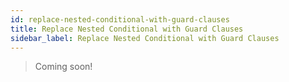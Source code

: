 ```yaml
---
id: replace-nested-conditional-with-guard-clauses
title: Replace Nested Conditional with Guard Clauses
sidebar_label: Replace Nested Conditional with Guard Clauses
---
```


> Coming soon!
